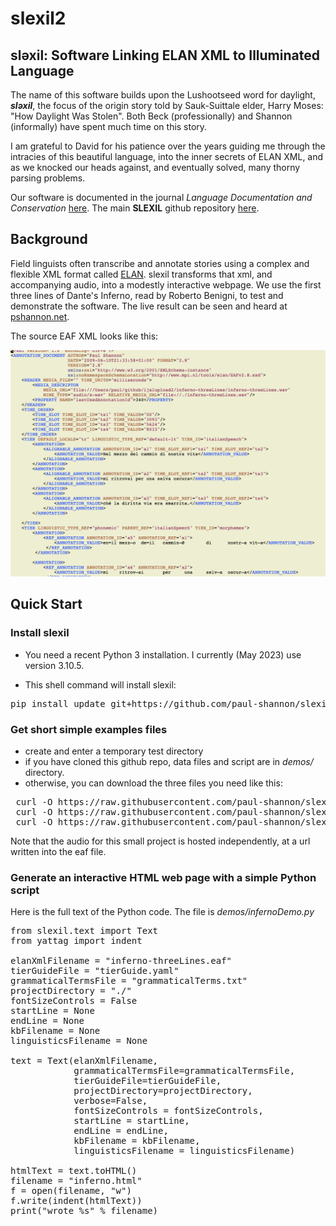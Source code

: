 # slexil2

## sləxil: Software Linking ELAN XML to Illuminated Language ##

The name of this software builds upon the Lushootseed word for
daylight, <b><i>sləxil</b></i>, the focus of the origin story told by
Sauk-Suittale elder, Harry Moses: "How Daylight Was Stolen". Both Beck
(professionally) and Shannon (informally) have spent much time on this
story.

I am grateful to David for his patience over the years guiding me
through the intracies of this beautiful language, into the inner secrets of
ELAN XML, and as we knocked our heads against, and eventually
solved, many thorny parsing problems.

Our software is documented in the journal *Language Documentation and Conservation*
[here](https://scholarspace.manoa.hawaii.edu/bitstream/10125/24948/beck_shannon.pdf).
The main **SLEXIL** github repository
[here](https://github.com/davidjamesbeck/slexil).

## Background

Field linguists often transcribe and annotate stories using a complex and
flexible XML format called
[ELAN](https://en.wikipedia.org/wiki/ELAN_software).  slexil
transforms that xml, and accompanying audio, into a modestly
interactive webpage.  We use the first three lines of Dante's Inferno,
read by Roberto Benigni, to test and demonstrate the software.  The
live result can be seen and heard at [pshannon.net](https://pshannon.net/inferno/).

The source EAF XML looks like this:

![alt tag](https://github.com/paul-shannon/slexil2/blob/main/docs/inferno-eaf.png)


## Quick Start

### Install slexil

- You need a recent Python 3 installation.  I currently (May 2023) use
  version 3.10.5.
  
- This shell command will install slexil:

<pre>
pip install update git+https://github.com/paul-shannon/slexil2
</pre>
   
### Get short simple examples files

- create and enter a temporary test directory
- if you have cloned this github repo, data files and script are in *demos/* directory.
- otherwise, you can download the three files you need like this:
<pre>
 curl -O https://raw.githubusercontent.com/paul-shannon/slexil2/main/testData/inferno/inferno-threeLines.eaf
 curl -O https://raw.githubusercontent.com/paul-shannon/slexil2/main/testData/inferno/grammaticalTerms.txt
 curl -O https://raw.githubusercontent.com/paul-shannon/slexil2/main/testData/inferno/tierGuide.yaml
</pre>

Note that the audio for this small project is hosted independently, at a url written
into the eaf file.

### Generate an interactive HTML web page with a simple Python script

Here is the full text of the Python code.  The file is *demos/infernoDemo.py*

<pre>
from slexil.text import Text
from yattag import indent

elanXmlFilename = "inferno-threeLines.eaf"
tierGuideFile = "tierGuide.yaml"
grammaticalTermsFile = "grammaticalTerms.txt"
projectDirectory = "./"
fontSizeControls = False
startLine = None
endLine = None
kbFilename = None
linguisticsFilename = None

text = Text(elanXmlFilename,
            grammaticalTermsFile=grammaticalTermsFile,
            tierGuideFile=tierGuideFile,
            projectDirectory=projectDirectory,
            verbose=False,
            fontSizeControls = fontSizeControls,
            startLine = startLine,
            endLine = endLine,
            kbFilename = kbFilename,
            linguisticsFilename = linguisticsFilename)

htmlText = text.toHTML() 
filename = "inferno.html"
f = open(filename, "w")
f.write(indent(htmlText))
print("wrote %s" % filename)
</pre>

  


